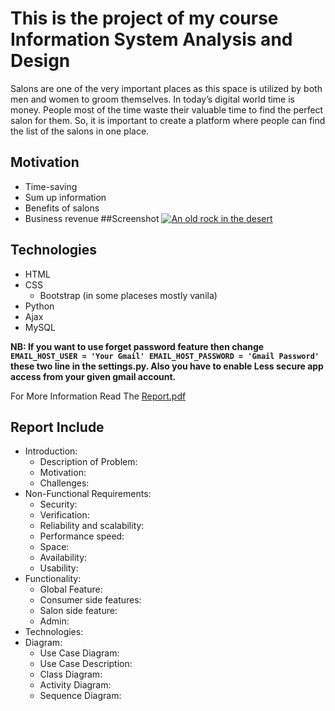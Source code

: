 # This is the project of my course Information System Analysis and Design
Salons are one of the very important places as this space is utilized by both men and women to groom themselves. In today’s digital world time is money. People most of the time waste their valuable time to find the perfect salon for them.  So, it is important to create a platform where people can find the list of the salons in one place.

## Motivation
- Time-saving
- Sum up information
- Benefits of salons
- Business revenue
##Screenshot
[![An old rock in the desert](/assets/images/shiprock.jpg "Shiprock, New Mexico by Beau Rogers")](https://i.ibb.co/3snxD43/315906071-1183923709143082-8319619192194163782-n.png)
## Technologies
- HTML
- CSS
  - Bootstrap (in some placeses mostly vanila)
- Python
- Ajax
- MySQL

**NB: If you want to use forget password feature then change `EMAIL_HOST_USER = 'Your Gmail' EMAIL_HOST_PASSWORD = 'Gmail Password'` these two line in the settings.py. Also you have to enable Less secure app access from your given gmail account.**

For More Information Read The [Report.pdf](https://github.com/434huzaifa/Neat-Site/blob/main/Report.pdf)

## Report Include
- Introduction:
  - Description of Problem:
  - Motivation:
  - Challenges:
- Non-Functional Requirements:
  - Security:
  - Verification:
  - Reliability and scalability:
  - Performance speed:
  - Space:
  - Availability:
  - Usability:
- Functionality:
  - Global Feature:
  - Consumer side features:
  - Salon side feature:
  - Admin:
- Technologies:
- Diagram:
  - Use Case Diagram:
  - Use Case Description:
  - Class Diagram:
  - Activity Diagram:
  - Sequence Diagram:

